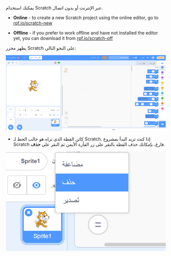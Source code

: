يمكنك استخدام Scratch عبر الإنترنت أو بدون اتصال.

+ **Online** - to create a new Scratch project using the online editor, go to <a href="https://rpf.io/scratch-new" target="_blank">rpf.io/scratch-new</a>

+ **Offline** - if you prefer to work offline and have not installed the editor yet, you can download it from <a href="https://rpf.io/scratch-off" target="_blank">rpf.io/scratch-off</a>

يظهر محرر Scratch على النحو التالي:

![لقطة الشاشة](images/scratch-editor.png)

+ كائن القطة الذي تراه هو جالب الحظ لـ Scratch. إذا كنت تريد البدأ بمشروع Scratch فارغ، بإمكانك حذف القطه بالنقر على زر الفأرة الأيمن ثم النقر على **حذف**.

![لقطة الشاشة](images/delete.png)